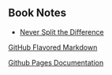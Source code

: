 ## Book Notes

- [Never Split the Difference](https://github.com/franc3000/book-notes/edit/master/never-split-the-difference.md)




[GitHub Flavored Markdown](https://guides.github.com/features/mastering-markdown/)

[Github Pages Documentation](https://help.github.com/categories/github-pages-basics/)
